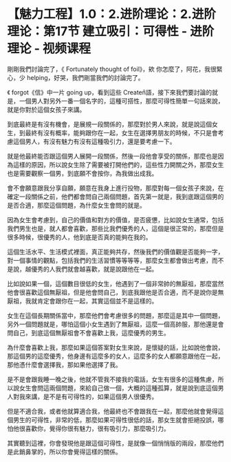 # 【魅力工程】1.0：2.进阶理论：2.进阶理论：第17节 建立吸引：可得性 - 进阶理论 - 视频课程

剛剛我們討論完了，《 Fortunately  thought of foil》，欸 你怎麼了，阿花，我很緊心，少 helping，好哭，我們剛當我們的討論完了。

《 forgot《信》中一片 going up，看到這些 Createnิ語，接下來我們要討論的就是，一個男人對另外一番一個名字的，這種可搭性，那麼可得性簡單一句話來說，就是你對於這個女孩子來講。

到底最終是有沒有機會，是展規一段關係的，那麼對於男人來說，就是說這個女生，到最終有沒有概率，能夠跟你在一起，女生在選擇男朋友的時候，不只是會考慮這個男人，有沒有魅力有沒有這種吸引力，還是要考慮一下。

就是他最終能否跟這個男人展開一段關係，然後一段他會享受的關係，那麼也是因為這樣的原因，所以說女生除了需要被打開他們的，這些性力開關之外，那麼女生也是需要觀察一個男，到底願不會按你，為我做出成我。

會不會願意跟我分享自願，願意在我身上進行投物，那麼對每一個女孩子來說，在確定一段關係之前，他們都會問自己兩個問題，首先第一就是，我到底跟這個男的是否合適，那麼這個問題，為什麼女生會問的就是。

因為女生會考慮到，自己的價值和對方的價值，是否疲憊，比如說女生通常，包括我們男生也是，就人都會喜歡，那些比我們優秀的人，這個是很正常的，那麼但是很多時候，很優秀的人，他到底是否真的能夠在我的。

這個生活水平、生活模式裡面，真正能夠共存，然後我們的價值觀是否能夠一字，對一個事情的觀點，包括我們的生活習慣等等等等，那麼女生都會做出考慮，而不是說，越優秀的人我們就會越喜歡，就是說跟他在一起。

比如說如果一個，這個數目很低的女生，他遇到了一個非常帥的無厭祖，那麼當然他會很喜歡這個無厭祖，但是他會問自己，到底我跟他是否合適，而不是說你是無厭祖，我就肯定會跟你在一起，其實這個並不是這樣的。

女生在這個長期關係當中，那麼他們會考慮很多的問題，那麼這是其中一個問題，另外一個問題就是，哪怕這個小女生遇到了無厭祖，這麼一個高帥服，那他還是會問自己，到底這個無厭祖會不會喜歡上我，這麼優秀的男生。

為什麼會喜歡上我，那麼如果這個答案對女生來說，是懷疑的話，比如說他會說，那這個男的這麼優秀，他身邊有這麼多的女人，這麼多的女人都願意跟他在一起，那他憑什麼會選擇我，那如果他選擇了我。

是不是會跟我睡一晚之後，他就不管我不接我的電話，女生有很多的這種焦慮，所以說女生會問這兩個問題，來給自己做一個，大概的這種孤算，就是說到底這個男人對我來講，是不是有可得性的，如果這個男人很優秀。

但是不適合我，或者他就算適合我，他最終也不會跟我在一起，那麼他就會覺得這個男生的可得性，非常的低，那麼如果可得性很低的話，那女生就會拒絕投誤，哪怕他很喜歡你，覺得你很有魅力，很有吸引力，那麼吸引力。

其實聽到這裡，你會發現他是跟這個可得性，是就像一個悄悄版的兩段，那麼他們是此銷鼻掌的，所以你會覺得這樣的關係。